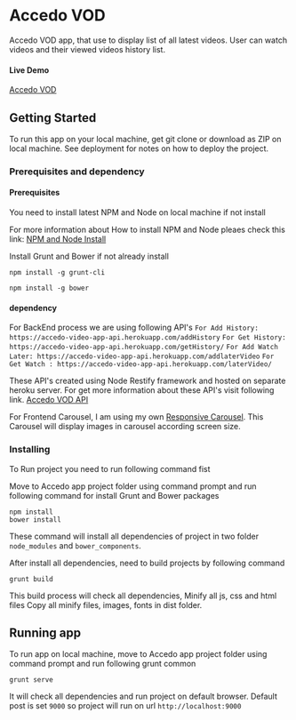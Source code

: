 # Accedo VOD

Accedo VOD app, that use to display list of all latest videos. User can watch videos and their viewed videos history list.

#### Live Demo
[Accedo VOD](https://accedo-video-app-fe.herokuapp.com/#/)

## Getting Started

To run this app on your local machine, get git clone or download as ZIP on local machine.
See deployment for notes on how to deploy the project.

### Prerequisites and dependency

#### Prerequisites
You need to install latest NPM and Node on local machine if not install 

For more information about How to install NPM and Node pleaes check this link:
[NPM and Node Install](http://blog.teamtreehouse.com/install-node-js-npm-windows)

Install Grunt and Bower if not already install
```
npm install -g grunt-cli
```

```
npm install -g bower
```

#### dependency
For BackEnd process we are using following API's
`For Add History: https://accedo-video-app-api.herokuapp.com/addHistory`
`For Get History: https://accedo-video-app-api.herokuapp.com/getHistory/`
`For Add Watch Later: https://accedo-video-app-api.herokuapp.com/addlaterVideo`
`For Get Watch : https://accedo-video-app-api.herokuapp.com/laterVideo/`

These API's created using Node Restify framework and hosted on separate heroku server.
For get more information about these API's visit following link.
[Accedo VOD API](https://github.com/sanjayV/accedoapp-video-api)

For Frontend Carousel, I am using my own [Responsive Carousel](https://github.com/sanjayV/responsive_carousel).
This Carousel will display images in carousel according screen size.

### Installing

To Run project you need to run following command fist

Move to Accedo app project folder using command prompt and run following command for install Grunt and Bower packages 
```
npm install
bower install
```
These command will install all dependencies of project in two folder `node_modules` and `bower_components`.

After install all dependencies, need to build projects by following command

```
grunt build
```
This build process will check all dependencies, Minify all js, css and html files
Copy all minify files, images, fonts in dist folder.

## Running app

To run app on local machine, move to Accedo app project folder using command prompt and run following grunt common 

```
grunt serve
```

It will check all dependencies and run project on default browser.
Default post is set `9000` so project will run on url `http://localhost:9000`
